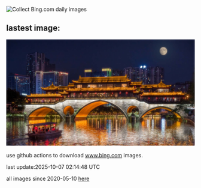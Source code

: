 ![Collect Bing.com daily images](https://github.com/counter2015/bing-daily-images/workflows/Collect%20Bing.com%20daily%20images/badge.svg)
## lastest image:
![](images/img.jpg)

use github actions to download www.bing.com images.

last update:2025-10-07 02:14:48 UTC

all images since 2020-05-10 [here](https://github.com/counter2015/bing-daily-images/tree/master/images) 
